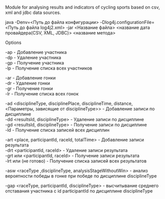 Module for analysing results and indicators of cycling sports based on csv, xml and jdbc data sources.

java -Denv=<Путь до файла конфигурации> -Dlog4j.configurationFile=<Путь до файла log4j2.xml> -jar <Название файла> <название дата провайдера(CSV, XML, JDBC)> <название метода>

Options

-ap <name> - Добавление участника  
-dp <id> - Удаление участника  
-gp <id> - Получение участника  
-lp - Получение списка всех участников  
  
-ar <name> - Добавление гонки  
-dr <id> - Удаление гонки  
-gr <id> - Получение гонки  
-lr - Получение списка всех гонок  
  
-ad <disciplineType, disciplinePlace, disciplineTime, distance, <Параметры, зависящие от disciplineType>> - Добавление записи по дисциплине  
-dd <resultsId, disciplineType> - Удаление записи по дисциплине  
-gd <resultsId, disciplineType> - Получение записи по дисциплине  
-ld <disciplineType> - Получение списка записей всех дисциплин  

-art <place, participantId, raceId, totalTime> - Добавление записи результата  
-drt <participantId, raceId> - Удаление записи результата  
-grt <resultsId> или <participantId, raceId> - Получение записи результата  
-lrt <raceId> или <participantId>(не готово) - Получение списка записей всех результатов  
  
-asw <raceType ,disciplineType, analysisStageWithoutWin> - анализ вероятности победы в гонке при победе по дисциплине disciplineType  

-gap <raceType, participantId, disciplineType> - высчитывание среднего отставания участника с id participantId по дисциплине disciplineType  
